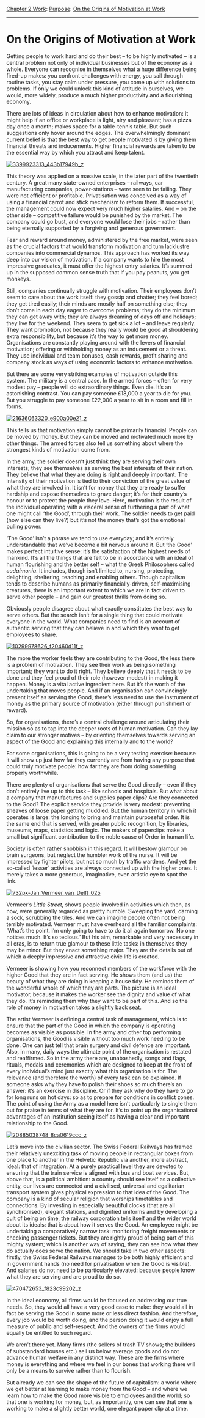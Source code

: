 [Chapter 2.Work](https://www.theschooloflife.com/thebookoflife/category/work/): [Purpose](https://www.theschooloflife.com/thebookoflife/category/work/purpose/): [On the Origins of Motivation at Work](https://www.theschooloflife.com/thebookoflife/the-origin-of-motivation-at-work/)

* * *

# On the Origins of Motivation at Work

Getting people to work hard and do their best – to be highly motivated – is a central problem not only of individual businesses but of the economy as a whole. Everyone can recognise in themselves what a huge difference being fired-up makes: you confront challenges with energy, you sail through routine tasks, you stay calm under pressure, you come up with solutions to problems. If only we could unlock this kind of attitude in ourselves, we would, more widely, produce a much higher productivity and a flourishing economy.

There are lots of ideas in circulation about how to enhance motivation: it might help if an office or workplace is light, airy and pleasant; has a pizza day once a month; makes space for a table-tennis table. But such suggestions only hover around the edges. The overwhelmingly dominant current belief is that the best way to get people motivated is by giving them financial threats and inducements. Higher financial rewards are taken to be the essential way by which you attract and keep talent.

[![3399923313_443b17949b_z](https://www.theschooloflife.com/thebookoflife/wp-content/uploads/2015/01/3399923313_443b17949b_z.jpg)](http://www.thebookoflife.org/wp-content/uploads/2015/01/3399923313_443b17949b_z.jpg)

This theory was applied on a massive scale, in the later part of the twentieth century. A great many state-owned enterprises – railways, car manufacturing companies, power-stations – were seen to be failing. They were not efficient or profitable. Privatisation was conceived as a way of using a financial carrot and stick mechanism to reform them. If successful, the management could now expect very much higher salaries. And – on the other side – competitive failure would be punished by the market. The company could go bust, and everyone would lose their jobs – rather than being eternally supported by a forgiving and generous government.

Fear and reward around money, administered by the free market, were seen as the crucial factors that would transform motivation and turn lacklustre companies into commercial dynamos. This approach has worked its way deep into our vision of motivation. If a company wants to hire the most impressive graduates, it must offer the highest entry salaries. It’s summed up in the supposed common sense truth that if you pay peanuts, you get monkeys.

Still, companies continually struggle with motivation. Their employees don’t seem to care about the work itself: they gossip and chatter; they feel bored; they get tired easily; their minds are mostly half on something else; they don’t come in each day eager to overcome problems; they do the minimum they can get away with; they are always dreaming of days off and holidays; they live for the weekend. They seem to get sick a lot – and leave regularly. They want promotion, not because they really would be good at shouldering extra responsibility, but because it’s the way to get more money. Organisations are constantly playing around with the levers of financial motivation; offering or withholding money as an inducement or a threat. They use individual and team bonuses, cash rewards, profit sharing and company stock as ways of using economic factors to enhance motivation.

But there are some very striking examples of motivation outside this system. The military is a central case. In the armed forces – often for very modest pay – people will do extraordinary things. Even die. It’s an astonishing contrast. You can pay someone £18,000 a year to die for you. But you struggle to pay someone £22,000 a year to sit in a room and fill in forms.

[![21636063320_e900a00e21_z](https://www.theschooloflife.com/thebookoflife/wp-content/uploads/2015/01/21636063320_e900a00e21_z.jpg)](http://www.thebookoflife.org/wp-content/uploads/2015/01/21636063320_e900a00e21_z.jpg)

This tells us that motivation simply cannot be primarily financial. People can be moved by money. But they can be moved and motivated much more by other things. The armed forces also tell us something about where the strongest kinds of motivation come from.

In the army, the soldier doesn’t just think they are serving their own interests; they see themselves as serving the best interests of their nation. They believe that what they are doing is right and deeply important. The intensity of their motivation is tied to their conviction of the great value of what they are involved in. It isn’t for money that they are ready to suffer hardship and expose themselves to grave danger; it’s for their country’s honour or to protect the people they love. Here, motivation is the result of the individual operating with a visceral sense of furthering a part of what one might call ‘the Good’, through their work. The soldier needs to get paid (how else can they live?) but it’s not the money that’s got the emotional pulling power.

‘The Good’ isn’t a phrase we tend to use everyday; and it’s entirely understandable that we’ve become a bit nervous around it. But ‘the Good’ makes perfect intuitive sense: it’s the satisfaction of the highest needs of mankind. It’s all the things that are felt to be in accordance with an ideal of human flourishing and the better self – what the Greek Philosophers called _eudaimonia_. It includes, though isn’t limited to, nursing, protecting, delighting, sheltering, teaching and enabling others. Though capitalism tends to describe humans as primarily financially-driven, self-maximising creatures, there is an important extent to which we are in fact driven to serve other people – and gain our greatest thrills from doing so.

Obviously people disagree about what exactly constitutes the best way to serve others. But the search isn’t for a single thing that could motivate everyone in the world. What companies need to find is an account of authentic serving that they can believe in and which they want to get employees to share.

[![10299978626_f20460d11f_z](https://www.theschooloflife.com/thebookoflife/wp-content/uploads/2015/01/10299978626_f20460d11f_z.jpg)](http://www.thebookoflife.org/wp-content/uploads/2015/01/10299978626_f20460d11f_z.jpg)

The more the worker feels they are contributing to the Good, the less there is a problem of motivation. They see their work as being something important; they want to do it right. They believe deeply that it needs to be done and they feel proud of their role (however modest) in making it happen. Money is a vital active ingredient here. But it’s the worth of the undertaking that moves people. And if an organisation can convincingly present itself as serving the Good, there’s less need to use the instrument of money as the primary source of motivation (either through punishment or reward).

So, for organisations, there’s a central challenge around articulating their mission so as to tap into the deeper roots of human motivation. Can they lay claim to our stronger motives – by orienting themselves towards serving an aspect of the Good and explaining this internally and to the world?

For some organisations, this is going to be a very testing exercise: because it will show up just how far they currently are from having any purpose that could truly motivate people: how far they are from doing something properly worthwhile.

There are plenty of organisations that serve the Good directly – even if they don’t entirely live up to this task – like schools and hospitals. But what about a company that manufactures and supplies paper clips? Are they connected to the Good? The explicit service they provide is very modest: preventing sheaves of loose paper getting muddled. But the human territory in which it operates is large: the longing to bring and maintain purposeful order. It is the same end that is served, with greater public recognition, by libraries, museums, maps, statistics and logic. The makers of paperclips make a small but significant contribution to the noble cause of Order in human life.

Society is often rather snobbish in this regard. It will bestow glamour on brain surgeons, but neglect the humbler work of the nurse. It will be impressed by fighter pilots, but not so much by traffic wardens. And yet the so-called ‘lesser’ activities are always connected up with the higher ones. It merely takes a more generous, imaginative, even artistic eye to spot the link.

[![732px-Jan_Vermeer_van_Delft_025](https://www.theschooloflife.com/thebookoflife/wp-content/uploads/2015/01/732px-Jan_Vermeer_van_Delft_025.jpg)](http://www.thebookoflife.org/wp-content/uploads/2015/01/732px-Jan_Vermeer_van_Delft_025.jpg)

Vermeer’s _Little Street_, shows people involved in activities which then, as now, were generally regarded as pretty humble. Sweeping the yard, darning a sock, scrubbing the tiles. And we can imagine people often not being terribly motivated. Vermeer must have overheard all the familiar complaints: ‘What’s the point. I’m only going to have to do it all again tomorrow. No one notices much. It’s so tedious.’ But his aim, remarkable and very necessary in all eras, is to return true glamour to these little tasks: in themselves they may be minor. But they enact something major. They are the details out of which a deeply impressive and attractive civic life is created.

Vermeer is showing how you reconnect members of the workforce with the higher Good that they are in fact serving. He shows them (and us) the beauty of what they are doing in keeping a house tidy. He reminds them of the wonderful whole of which they are parts. The picture is an ideal motivator, because it makes the worker see the dignity and value of what they do. It’s reminding them why they want to be part of this. And so the role of money in motivation takes a slightly back seat.

The artist Vermeer is defining a central task of management, which is to ensure that the part of the Good in which the company is operating becomes as visible as possible. In the army and other top performing organisations, the Good is visible without too much work needing to be done. One can just tell that brain surgery and civil defence are important. Also, in many, daily ways the ultimate point of the organisation is restated and reaffirmed. So in the army there are, unabashedly, songs and flags, rituals, medals and ceremonies which are designed to keep at the front of every individual’s mind just exactly what this organisation is for. The relevance (and therefore the worth) of every task can be explained. If someone asks why they have to polish their shoes so much there’s an answer: it’s an exercise in discipline. Or if they ask why do they have to go for long runs on hot days: so as to prepare for conditions in conflict zones. The point of using the Army as a model here isn’t particularly to single them out for praise in terms of what they are for. It’s to point up the organisational advantages of an institution&nbsp;seeing itself as having a clear and important relationship to the Good.

[![20885038748_8ca0619ccc_z](https://www.theschooloflife.com/thebookoflife/wp-content/uploads/2015/01/20885038748_8ca0619ccc_z.jpg)](http://www.thebookoflife.org/wp-content/uploads/2015/01/20885038748_8ca0619ccc_z.jpg)

Let’s move into the civilian sector. The Swiss Federal Railways has framed their relatively unexciting task of moving people in rectangular boxes from one place to another in the Helvetic Republic via another, more abstract, ideal: that of integration. At a purely practical level they are devoted to ensuring that the train service is aligned with bus and boat services. But, above that, is a political ambition: a country should see itself as a collective entity, our lives are connected and a civilised, universal and egalitarian transport system gives physical expression to that idea of the Good. The company is a kind of secular religion that worships timetables and connections. By investing in especially beautiful clocks (that are all synchronised), elegant stations, and dignified uniforms and by developing a cult of being on time, the railway corporation tells itself and the wider world about its ideals: that is about how it serves the Good. An employee might be undertaking a comparatively narrow task: monitoring freight movements or checking passenger tickets. But they are rightly proud of being part of this mighty system; which is another way of saying, they can see how what they do actually does serve the nation. We should take in two other aspects: firstly, the Swiss Federal Railways manages to be both highly efficient and in government hands (no need for privatisation when the Good is visible). And salaries do not need to be particularly elevated: because people know what they are serving and are proud to do so.

[![470472653_f823c99202_z](https://www.theschooloflife.com/thebookoflife/wp-content/uploads/2015/01/470472653_f823c99202_z.jpg)](http://www.thebookoflife.org/wp-content/uploads/2015/01/470472653_f823c99202_z.jpg)

In the ideal economy, all firms would be focused on addressing our true needs. So, they would all have a very good case to make: they would all in fact be serving the Good in some more or less direct fashion. And therefore, every job would be worth doing, and the person doing it would enjoy a full measure of public and self-respect. And the owners of the firms would equally be entitled to such regard.

We aren’t there yet. Many firms (the sellers of trash TV shows; the builders of substandard houses etc.) sell us below average goods and do not advance human welfare in any distinct way. These are the firms where money is everything and where we feel in our bones that working there will only be a means to survive rather than to flourish.

But already we can see the shape of the future of capitalism: a world where we get better at learning to make money from the Good – and where we learn how to make the Good more visible to employees and the world; so that one is working for money, but, as importantly, one can see that one is working to make a slightly better world, one elegant paper clip at a time.
